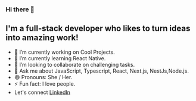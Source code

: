 ### Hi there 👋

## I'm a full-stack developer who likes to turn ideas into amazing work!

- 🔭 I’m currently working on Cool Projects.
- 🌱 I’m currently learning React Native.
- 👯 I’m looking to collaborate on challenging tasks.
- 💬 Ask me about JavaScript, Typescript, React, Next.js, NestJs,Node.js.
- 😄 Pronouns: She / Her.
- ⚡ Fun fact: I love people.
- Let's connect [LinkedIn](https://www.linkedin.com/in/adeline-ayinkamiye-6855a120b/)

  
